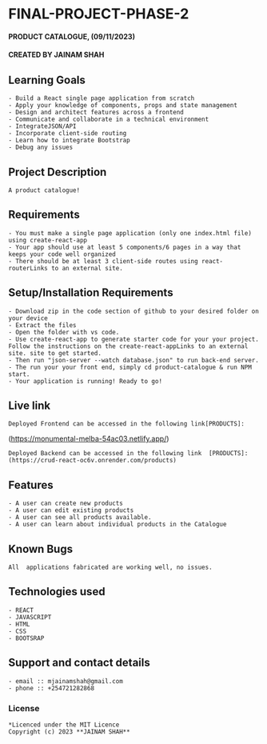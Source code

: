 # FINAL-PROJECT-PHASE-2

#### PRODUCT CATALOGUE, (09/11/2023)

#### **CREATED BY JAINAM SHAH**

## Learning Goals
    - Build a React single page application from scratch
    - Apply your knowledge of components, props and state management
    - Design and architect features across a frontend
    - Communicate and collaborate in a technical environment
    - IntegrateJSON/API
    - Incorporate client-side routing 
    - Learn how to integrate Bootstrap
    - Debug any issues

## Project Description
    A product catalogue!

## Requirements
    - You must make a single page application (only one index.html file) using create-react-app
    - Your app should use at least 5 components/6 pages in a way that keeps your code well organized
    - There should be at least 3 client-side routes using react-routerLinks to an external site.
  

## Setup/Installation Requirements
    - Download zip in the code section of github to your desired folder on your device
    - Extract the files
    - Open the folder with vs code.
    - Use create-react-app to generate starter code for your your project. Follow the instructions on the create-react-appLinks to an external site. site to get started.
    - Then run "json-server --watch database.json" to run back-end server.
    - The run your your front end, simply cd product-catalogue & run NPM start. 
    - Your application is running! Ready to go!
       
## Live link
    Deployed Frontend can be accessed in the following link[PRODUCTS]:
   (https://monumental-melba-54ac03.netlify.app/)
    
    Deployed Backend can be accessed in the following link  [PRODUCTS]:
    (https://crud-react-oc6v.onrender.com/products)

## Features
    - A user can create new products
    - A user can edit existing products
    - A user can see all products available.
    - A user can learn about individual products in the Catalogue

## Known Bugs
    All  applications fabricated are working well, no issues.

## Technologies used
    - REACT
    - JAVASCRIPT
    - HTML
    - CSS
    - BOOTSRAP

## Support and contact details
    - email :: mjainamshah@gmail.com
    - phone :: +254721282868

### License
    *Licenced under the MIT Licence
    Copyright (c) 2023 **JAINAM SHAH**
